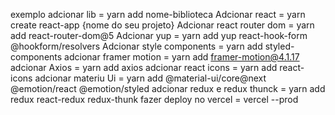 exemplo adcionar lib = yarn add nome-biblioteca
Adcionar react = yarn create react-app {nome do seu projeto}
Adcionar react router dom = yarn add react-router-dom@5
Adcionar yup = yarn add yup react-hook-form @hookform/resolvers
Adcionar style components = yarn add styled-components
adcionar framer motion = yarn add framer-motion@4.1.17
adcionar Axios = yarn add axios
adcionar react icons = yarn add react-icons
adcionar materiu Ui = yarn add @material-ui/core@next @emotion/react @emotion/styled
adcionar redux e redux thunck = yarn add redux react-redux redux-thunk
fazer deploy no vercel = vercel --prod
